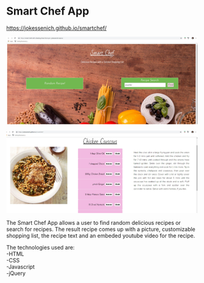 # Smart Chef App

https://jokessenich.github.io/smartchef/

![Screenshot of the Home Page](https://github.com/jokessenich/smartchef/blob/master/shot.jpg?raw=true)  
  
    

![Screenshot of the Recipe Page](https://github.com/jokessenich/smartchef/blob/master/shot2.jpg?raw=true)

The Smart Chef App allows a user to find random delicious recipes or search for recipes. The result recipe comes up with a 
picture, customizable shopping list, the recipe text and an embeded youtube video for the recipe.


The technologies used are:  
-HTML  
-CSS  
-Javascript  
-jQuery  
